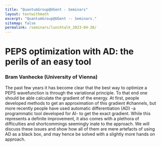 ```yaml
---
title: "QuantumGroup@UGent - Seminars"
layout: textwithmath
excerpt: "QuantumGroup@UGent -- Seminars."
sitemap: false
permalink: /seminars/lunchtalk_2023-04-28/
---
```


# PEPS optimization with AD: the perils of an easy tool 
### Bram Vanhecke (University of Vienna)

The past few years it has become clear that the best way to optimize a PEPS wavefunction is through the variational principle. To that end one should be able calculate the gradient of the energy. At first, people developed methods to get an approximation of this gradient #channels, but more recently people have used automatic differentiation (AD) -a programmatic tool developed for AI- to get the exact gradient. While this represents a definite improvement, it also comes with a plethora of difficulties and shortcommings seemingly inate to the approach. We will discuss these issues and show how all of them are mere artefacts of using AD as a black box, and may hence be solved with a slightly more hands on approach. 